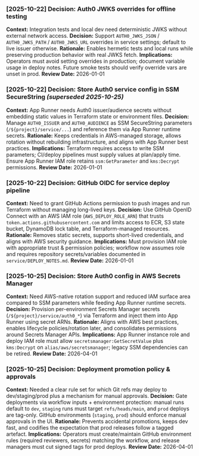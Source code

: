 ### [2025-10-22] Decision: Auth0 JWKS overrides for offline testing
**Context:** Integration tests and local dev need deterministic JWKS without external network access.
**Decision:** Support `AUTH0_JWKS_JSON` / `AUTH0_JWKS_PATH` / `AUTH0_JWKS_URL` overrides in service settings; default to live issuer otherwise.
**Rationale:** Enables hermetic tests and local runs while preserving production behavior with real JWKS fetch.
**Implications:** Operators must avoid setting overrides in production; document variable usage in deploy notes. Future smoke tests should verify override vars are unset in prod.
**Review Date:** 2026-01-01

### [2025-10-22] Decision: Store Auth0 service config in SSM SecureString _(superseded 2025-10-25)_
**Context:** App Runner needs Auth0 issuer/audience secrets without embedding static values in Terraform state or environment files.
**Decision:** Manage `AUTH0_ISSUER` and `AUTH0_AUDIENCE` as SSM SecureString parameters (`/${project}/service/...`) and reference them via App Runner runtime secrets.
**Rationale:** Keeps credentials in AWS-managed storage, allows rotation without rebuilding infrastructure, and aligns with App Runner best practices.
**Implications:** Terraform requires access to write SSM parameters; CI/deploy pipelines must supply values at plan/apply time. Ensure App Runner IAM role retains `ssm:GetParameter` and `kms:Decrypt` permissions.
**Review Date:** 2026-01-01

### [2025-10-22] Decision: GitHub OIDC for service deploy pipeline
**Context:** Need to grant GitHub Actions permission to push images and run Terraform without managing long-lived keys.
**Decision:** Use GitHub OpenID Connect with an AWS IAM role (`AWS_DEPLOY_ROLE_ARN`) that trusts `token.actions.githubusercontent.com` and limits access to ECR, S3 state bucket, DynamoDB lock table, and Terraform-managed resources.
**Rationale:** Removes static secrets, supports short-lived credentials, and aligns with AWS security guidance.
**Implications:** Must provision IAM role with appropriate trust & permission policies; workflow now assumes role and requires repository secrets/variables documented in `service/DEPLOY_NOTES.md`.
**Review Date:** 2026-01-01

### [2025-10-25] Decision: Store Auth0 config in AWS Secrets Manager
**Context:** Need AWS-native rotation support and reduced IAM surface area compared to SSM parameters while feeding App Runner runtime secrets.
**Decision:** Provision per-environment Secrets Manager secrets (`/${project}/service/auth0_*`) via Terraform and inject them into App Runner using secret ARNs.
**Rationale:** Aligns with AWS best practices, enables lifecycle policies/rotation later, and consolidates permissions around Secrets Manager APIs.
**Implications:** App Runner instance role and deploy IAM role must allow `secretsmanager:GetSecretValue` plus `kms:Decrypt` on `alias/aws/secretsmanager`; legacy SSM dependencies can be retired.
**Review Date:** 2026-04-01

### [2025-10-25] Decision: Deployment promotion policy & approvals
**Context:** Needed a clear rule set for which Git refs may deploy to dev/staging/prod plus a mechanism for manual approvals.
**Decision:** Gate deployments via workflow inputs + environment protection: manual runs default to `dev`, `staging` runs must target `refs/heads/main`, and `prod` deploys are tag-only. GitHub environments (`staging`, `prod`) should enforce manual approvals in the UI.
**Rationale:** Prevents accidental promotions, keeps dev fast, and codifies the expectation that prod releases follow a tagged artefact.
**Implications:** Operators must create/maintain GitHub environment rules (required reviewers, secrets) matching the workflow, and release managers must cut signed tags for prod deploys.
**Review Date:** 2026-04-01
